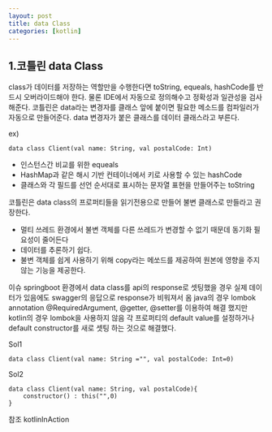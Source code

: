 ```yaml
---
layout: post
title: data Class
categories: [kotlin]
---
```


 
1.코틀린 data Class 
---
class가 데이터를 저장하는 역할만을 수행한다면 toString, equeals, hashCode를 반드시 오버라이드해야 한다.
물론 IDE에서 자동으로 정의해수고 정확성과 일관성을 검사해준다.
코틀린은 data라는 변경자를 클래스 앞에 붙이면 필요한 메소드를 컴파일러가 자동으로 만들어준다.
data 변경자가 붙은 클래스를 데이터 클래스라고 부른다.

ex)
```
data class Client(val name: String, val postalCode: Int)
```
- 인스턴스간 비교를 위한 equeals
- HashMap과 같은 해시 기반 컨테이너에서 키로 사용할 수 있는 hashCode
- 클래스와 각 필드를 선언 순서대로 표시하는 문자열 표현을 만들어주는 toString

코틀린은 data class의 프로퍼티들을 읽기전용으로 만들어 불변 클래스로 만들라고 권장한다.

- 멀티 쓰레드 환경에서 불변 객체를 다른 쓰레드가 변경할 수 없기 때문데 동기화 필요성이 줄어든다
- 데이터를 추론하기 쉽다.
- 불변 객체를 쉽게 사용하기 위해 copy라는 메쏘드를 제공하여 원본에 영향을 주지 않는 기능을 제공한다.

이슈
springboot 환경에서 data class를 api의 response로 셋팅했을 경우
실제 데이터가 있음에도 swagger의 응답으로 response가 비워져서 옴
java의 경우 lombok annotation @RequiredArgument, @getter, @setter를 이용하여 해결
했지만 kotlin의 경우 lombok을 사용하지 않음
각 프로퍼티의 default value를 설정하거나 default constructor를 새로 셋팅 하는 것으로 해결했다.

Sol1
```
data class Client(val name: String ="", val postalCode: Int=0)
``` 
 
Sol2
```
data class Client(val name: String, val postalCode){
    constructor() : this("",0)
}

```


참조
kotlinInAction


